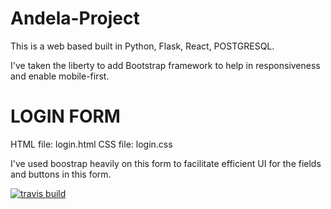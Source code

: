 # Andela-Project

This is a web based built in Python, Flask, React, POSTGRESQL.

I've taken the liberty to add Bootstrap framework to help in responsiveness and enable mobile-first.


# LOGIN FORM

HTML file: login.html
CSS file: login.css

I've used boostrap heavily on this form to facilitate efficient UI for the fields and buttons in this form.



[![travis build](https://img.shields.io/travis/Joyce-Wanjiku/Andela-Project.svg?style=flat-square)](https://travis-ci.org/Joyce-Wanjiku/Andela-Project)

